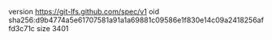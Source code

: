 version https://git-lfs.github.com/spec/v1
oid sha256:d9b4774a5e61707581a91a1a69881c09586e1f830e14c09a2418256affd3c71c
size 3401
